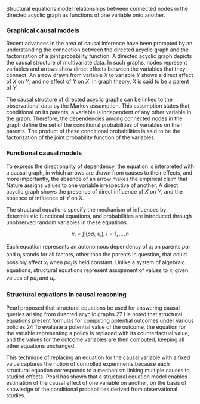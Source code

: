 Structural equations model relationships between connected nodes in the
directed acyclic graph as functions of one variable onto another.

### Graphical causal models

Recent advances in the area of causal inference have been prompted by an
understanding the connection between the directed acyclic graph and the
factorization of a joint probability function. A directed acyclic graph
depicts the causal structure of multivariate data. In such graphs, nodes
represent variables and arrows show direct effects between the variables
that they connect. An arrow drawn from variable $X$ to variable $Y$
shows a direct effect of $X$ on $Y$, and no effect of $Y$ on $X$. In
graph theory, $X$ is said to be a parent of $Y$.

The causal structure of directed acyclic graphs can be linked to the
observational data by the Markov assumption. This assumption states
that, conditional on its parents, a variable is independent of any other
variable in the graph. Therefore, the dependencies among connected nodes
in the graph define the set of the conditional probabilities of
variables on their parents. The product of these conditional
probabilities is said to be the factorization of the joint probability
function of the variables.

### Functional causal models

To express the directionality of dependency, the equation is interpreted
with a causal graph, in which arrows are drawn from causes to their
effects, and more importantly, the absence of an arrow makes the
empirical claim that Nature assigns values to one variable irrespective
of another. A direct acyclic graph shows the presence of direct
influence of $X$ on $Y$, and the absence of influence of $Y$ on $X$.

The structural equations specify the mechanism of influences by
deterministic functional equations, and probabilities are introduced
through unobserved random variables in these equations.

$$ x_i=f_i(pa_i,u_i), \; i = 1,\ldots,n $$

Each equation represents an autonomous dependency of $x_i$ on parents
$pa_i$, and $u_i$ stands for all factors, other than the parents in
question, that could possibly affect $x_i$ when $pa_i$ is held constant.
Unlike a system of algebraic equations, structural equations represent
assignment of values to $x_i$ given values of $pa_i$ and $u_i$.

### Structural equations in causal reasoning

Pearl proposed that structural equations be used for answering causal
queries arising from directed acyclic graphs.27 He noted that structural
equations present formulas for computing potential outcomes under
various policies.24 To evaluate a potential value of the outcome, the
equation for the variable representing a policy is replaced with its
counterfactual value, and the values for the outcome variables are then
computed, keeping all other equations unchanged.

This technique of replacing an equation for the causal variable with a
fixed value captures the notion of controlled experiments because each
structural equation corresponds to a mechanism linking multiple causes
to studied effects. Pearl has shown that a structural equation model
enables estimation of the causal effect of one variable on another, on
the basis of knowledge of the conditional probabilities derived from
observational studies.
